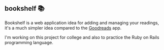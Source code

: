 ## bookshelf 📚

Bookshelf is a web application idea for adding and managing your readings, it's a much simpler idea compared to the [Goodreads](https://www.goodreads.com/) app.

I'm working on this project for college and also to practice the Ruby on Rails programming language.
